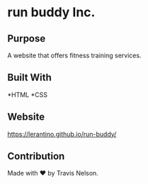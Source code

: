 # run buddy Inc.

## Purpose
A website that offers fitness training services.

## Built With
*HTML
*CSS

## Website
https://lerantino.github.io/run-buddy/

## Contribution
Made with ❤️ by Travis Nelson.
